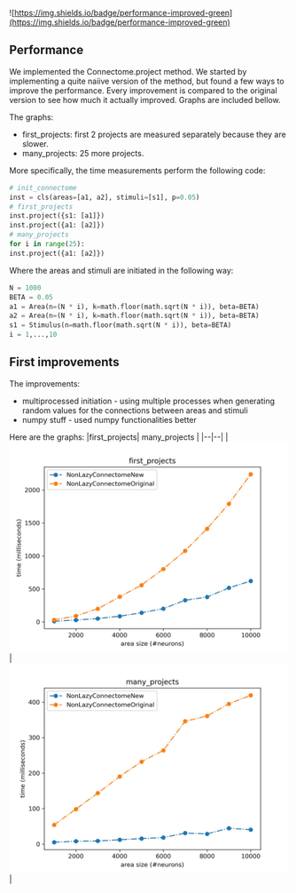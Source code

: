 ![https://img.shields.io/badge/performance-improved-green](https://img.shields.io/badge/performance-improved-green)

## Performance

We implemented the Connectome.project method.
We started by implementing a quite naiive version of the method, but found a few ways to improve the performance.
Every improvement is compared to the original version to see how much it actually improved.
Graphs are included bellow.

The graphs:
- first_projects: first 2 projects are measured separately because they are slower.
- many_projects: 25 more projects.

More specifically, the time measurements perform the following code:
```python
# init_connectome
inst = cls(areas=[a1, a2], stimuli=[s1], p=0.05) 
# first_projects 
inst.project({s1: [a1]})  
inst.project({a1: [a2]})  
# many_projects
for i in range(25):  
inst.project({a1: [a2]})
```
Where the areas and stimuli are initiated in the following way:
```python
N = 1000
BETA = 0.05
a1 = Area(n=(N * i), k=math.floor(math.sqrt(N * i)), beta=BETA)  
a2 = Area(n=(N * i), k=math.floor(math.sqrt(N * i)), beta=BETA)
s1 = Stimulus(n=math.floor(math.sqrt(N * i)), beta=BETA)
i = 1,...,10
```

## First improvements

The improvements:
- multiprocessed initiation - using multiple processes when generating random values for the connections between areas and stimuli
- numpy stuff - used numpy functionalities better

Here are the graphs:
|first_projects| many_projects |
|--|--|
| ![enter image description here](https://github.com/Assemblies-Performance/graphs/blob/master/perforamance1/first_projects.jpg?raw=true) | ![enter image description here](https://github.com/Assemblies-Performance/graphs/blob/master/perforamance1/many_projects.jpg?raw=true) |
